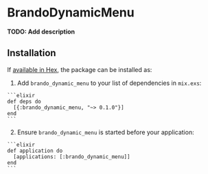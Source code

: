 # BrandoDynamicMenu

**TODO: Add description**

## Installation

If [available in Hex](https://hex.pm/docs/publish), the package can be installed as:

  1. Add `brando_dynamic_menu` to your list of dependencies in `mix.exs`:

    ```elixir
    def deps do
      [{:brando_dynamic_menu, "~> 0.1.0"}]
    end
    ```

  2. Ensure `brando_dynamic_menu` is started before your application:

    ```elixir
    def application do
      [applications: [:brando_dynamic_menu]]
    end
    ```


